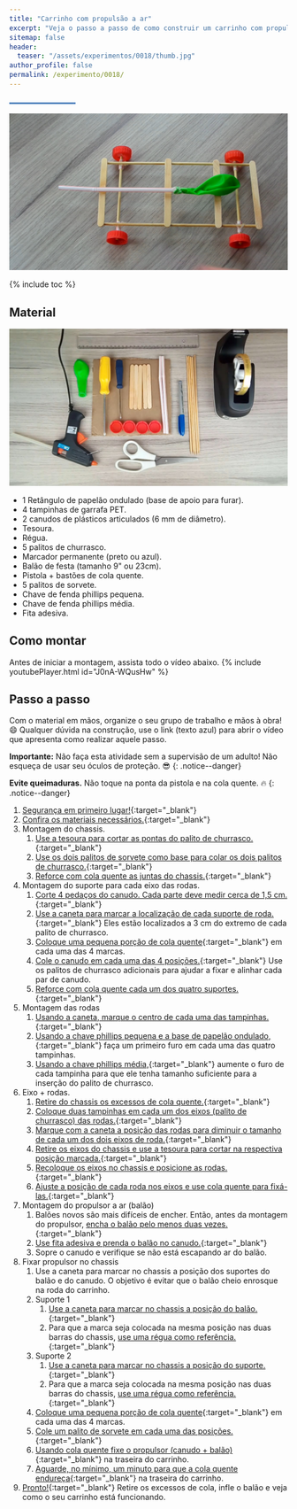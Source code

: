 ```yaml
---
title: "Carrinho com propulsão a ar"
excerpt: "Veja o passo a passo de como construir um carrinho com propulsão a ar."
sitemap: false
header: 
  teaser: "/assets/experimentos/0018/thumb.jpg" 
author_profile: false
permalink: /experimento/0018/
---
```

![Linha separadora](/assets/images/line.jpg)

![Carrinho propulsão a ar](/assets/experimentos/0018/thumb.jpg)

{% include toc %}

## Material
![Materiais para a construção do pião](/assets/experimentos/0018/materiais.jpg)
* 1 Retângulo de papelão ondulado (base de apoio para furar).
* 4 tampinhas de garrafa PET.
* 2 canudos de plásticos articulados (6 mm de diâmetro).
* Tesoura.
* Régua.
* 5 palitos de churrasco.
* Marcador permanente (preto ou azul).
* Balão de festa (tamanho 9" ou 23cm).
* Pistola + bastões de cola quente.
* 5 palitos de sorvete.
* Chave de fenda phillips pequena.
* Chave de fenda phillips média.
* Fita adesiva.

## Como montar
Antes de iniciar a montagem, assista todo o vídeo abaixo.
{% include youtubePlayer.html id="J0nA-WQusHw" %}

## Passo a passo
Com o material em mãos, organize o seu grupo de trabalho e mãos à obra! :smile: Qualquer dúvida na construção, use o link (texto azul) para abrir o vídeo que apresenta como realizar aquele passo.

**Importante:** Não faça esta atividade sem a supervisão de um adulto! Não esqueça de usar  seu óculos de proteção. :sunglasses: 
{: .notice--danger}

**Evite queimaduras.** Não toque na ponta da pistola e na cola quente. :fire:
{: .notice--danger}

1. [Segurança em primeiro lugar!](https://youtu.be/jtOXV86EMvY){:target="_blank"}
1. [Confira os materiais necessários.](https://youtu.be/jtOXV86EMvY?t=5){:target="_blank"}
1. Montagem do chassis.
   1. [Use a tesoura para cortar as pontas do palito de churrasco.](https://youtu.be/jtOXV86EMvY?t=31){:target="_blank"}
   1. [Use os dois palitos de sorvete como base para colar os dois palitos de churrasco.](https://youtu.be/jtOXV86EMvY?t=73){:target="_blank"}
   1. [Reforce com cola quente as juntas do chassis.](https://youtu.be/jtOXV86EMvY?t=126){:target="_blank"}
1. Montagem do suporte para cada eixo das rodas.
   1. [Corte 4 pedaços do canudo. Cada parte deve medir cerca de 1,5 cm.](https://youtu.be/jtOXV86EMvY?t=147){:target="_blank"}
   1. [Use a caneta para marcar a localização de cada suporte de roda.](https://youtu.be/jtOXV86EMvY?t=188){:target="_blank"} Eles estão localizados a 3 cm do extremo de cada palito de churrasco.
   1. [Coloque uma pequena porção de cola quente](https://youtu.be/jtOXV86EMvY?t=218){:target="_blank"} em cada uma das 4 marcas.
   1. [Cole o canudo em cada uma das 4 posições.](https://youtu.be/jtOXV86EMvY?t=234){:target="_blank"} Use os palitos de churrasco adicionais para ajudar a fixar e alinhar cada par de canudo.
   1. [Reforce com cola quente cada um dos quatro suportes.](https://youtu.be/jtOXV86EMvY?t=263){:target="_blank"}
1. Montagem das rodas
   1. [Usando a caneta, marque o centro de cada uma das tampinhas.](https://youtu.be/jtOXV86EMvY?t=287){:target="_blank"}
   1. [Usando a chave phillips pequena e a base de papelão ondulado,](https://youtu.be/jtOXV86EMvY?t=361){:target="_blank"} faça um primeiro furo em cada uma das quatro tampinhas.
   1. [Usando a chave phillips média,](https://youtu.be/jtOXV86EMvY?t=417){:target="_blank"} aumente o furo de cada tampinha para que ele tenha tamanho suficiente para a inserção do palito de churrasco.
1. Eixo + rodas.
   1. [Retire do chassis os excessos de cola quente.](https://youtu.be/jtOXV86EMvY?t=506){:target="_blank"}
   1. [Coloque duas tampinhas em cada um dos eixos (palito de churrasco) das rodas.](https://youtu.be/jtOXV86EMvY?t=520){:target="_blank"}
   1. [Marque com a caneta a posição das rodas para diminuir o tamanho de cada um dos dois eixos de roda.](https://youtu.be/jtOXV86EMvY?t=558){:target="_blank"}
   1. [Retire os eixos do chassis e use a tesoura para cortar na respectiva posição marcada.](https://youtu.be/jtOXV86EMvY?t=565){:target="_blank"}
   1. [Recoloque os eixos no chassis e posicione as rodas.](https://youtu.be/jtOXV86EMvY?t=603){:target="_blank"}
   1. [Ajuste a posição de cada roda nos eixos e use cola quente para fixá-las.](https://youtu.be/jtOXV86EMvY?t=632){:target="_blank"}
1. Montagem do propulsor a ar (balão)
   1. Balões novos são mais difíceis de encher. Então, antes da montagem do propulsor, [encha o balão pelo menos duas vezes.](https://youtu.be/jtOXV86EMvY?t=687){:target="_blank"}
   1. [Use fita adesiva e prenda o balão no canudo.](https://youtu.be/jtOXV86EMvY?t=703){:target="_blank"}
   1. Sopre o canudo e verifique se não está escapando ar do balão.
1. Fixar propulsor no chassis
   1. Use a caneta para marcar no chassis a posição dos suportes do balão e do canudo. O objetivo é evitar que o balão cheio enrosque na roda do carrinho.
   1. Suporte 1
      1. [Use a caneta para marcar no chassis a posição do balão.](https://youtu.be/jtOXV86EMvY?t=766){:target="_blank"}
      1. Para que a marca seja colocada na mesma posição nas duas barras do chassis, [use uma régua como referência.](https://youtu.be/jtOXV86EMvY?t=779){:target="_blank"}
   1. Suporte 2
      1. [Use a caneta para marcar no chassis a posição do suporte.](https://youtu.be/jtOXV86EMvY?t=796){:target="_blank"}
      1. Para que a marca seja colocada na mesma posição nas duas barras do chassis, [use uma régua como referência.](https://youtu.be/jtOXV86EMvY?t=804){:target="_blank"}
   1. [Coloque uma pequena porção de cola quente](https://youtu.be/jtOXV86EMvY?t=817){:target="_blank"} em cada uma das 4 marcas.
   1. [Cole um palito de sorvete em cada uma das posições.](https://youtu.be/jtOXV86EMvY?t=833){:target="_blank"}
   1. [Usando cola quente fixe o propulsor (canudo + balão)](https://youtu.be/jtOXV86EMvY?t=848){:target="_blank"} na traseira do carrinho.
   1. [Aguarde, no mínimo, um minuto para que a cola quente endureça](https://youtu.be/jtOXV86EMvY?t=869){:target="_blank"} na traseira do carrinho.
1. [Pronto!](https://youtu.be/jtOXV86EMvY?t=897){:target="_blank"} Retire os excessos de cola, infle o balão e veja como o seu carrinho está funcionando.